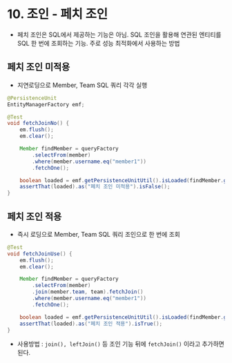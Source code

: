 # 10. 조인 - 페치 조인
- 페치 조인은 SQL에서 제공하는 기능은 아님. SQL 조인을 활용해 연관된 엔티티를 SQL 한 번에 조회하는 기능. 주로 성능 최적화에서 사용하는 방법

## 페치 조인 미적용
- 지연로딩으로 Member, Team SQL 쿼리 각각 실행
```java
@PersistenceUnit
EntityManagerFactory emf;

@Test
void fetchJoinNo() {
    em.flush();
    em.clear();

    Member findMember = queryFactory
        .selectFrom(member)
        .where(member.username.eq("member1"))
        .fetchOne();

    boolean loaded = emf.getPersistenceUnitUtil().isLoaded(findMember.getTeam());
    assertThat(loaded).as("페치 조인 미적용").isFalse();
}
```

## 페치 조인 적용
- 즉시 로딩으로 Member, Team SQL 쿼리 조인으로 한 번에 조회
```java
@Test
void fetchJoinUse() {
    em.flush();
    em.clear();

    Member findMember = queryFactory
        .selectFrom(member)
        .join(member.team, team).fetchJoin()
        .where(member.username.eq("member1"))
        .fetchOne();

    boolean loaded = emf.getPersistenceUnitUtil().isLoaded(findMember.getTeam());
    assertThat(loaded).as("페치 조인 적용").isTrue();
}
```
- 사용방법 : `join(), leftJoin()` 등 조인 기능 뒤에 `fetchJoin()` 이라고 추가하면 된다.
